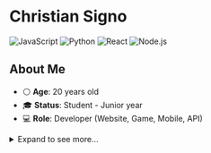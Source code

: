 # **Christian Signo**
![JavaScript](https://img.shields.io/badge/-JavaScript-ffb13b?logo=javascript)
![Python](https://img.shields.io/badge/-Python-3776ab?logo=python)
![React](https://img.shields.io/badge/React-Developer-61dafb)
![Node.js](https://img.shields.io/badge/-Node.js-339933?logo=node.js)

## About Me
- ⚪ **Age**: 20 years old
- 🎓 **Status**: Student - Junior year
- 💻 **Role**: Developer (Website, Game, Mobile, API)

<details>
  <summary> Expand to see more... </summary>

## Environment & Tools I Work With

- JavaScript/TypeScript
- Python
- PHP
- C#
- Java
- C++
##
- REST APIs
- WebSockets
- React
- ReactNative
- Unreal Engine
- Unity
- Godot 
- SQL (MySQL, PostgreSQL)
- NoSQL (MongoDb)

## Others
- Arduino Uno
- Circuit Design (Analog/Digital)

## 🌱 Currently focused
- A lil bit of exploring **Machine Learning** with Python
- Side Project **Full-Stack Applications** with React.
- Next Project: **School Capstone** with REST and ExpressJS

</details>
